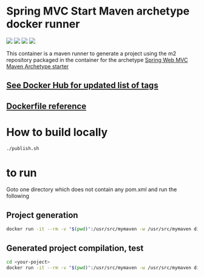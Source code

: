 # Spring MVC Start Maven archetype docker runner

[![](https://img.shields.io/docker/automated/diside/spring-mvc-start-archetype-docker.svg)](https://hub.docker.com/r/diside/spring-mvc-start-archetype-docker/tags) [![](https://img.shields.io/docker/build/diside/spring-mvc-start-archetype-docker.svg)](https://hub.docker.com/r/diside/spring-mvc-start-archetype-docker) [![](https://images.microbadger.com/badges/image/diside/spring-mvc-start-archetype-docker:5.1.4.svg)](https://hub.docker.com/r/diside/spring-mvc-start-archetype-docker) [![](https://images.microbadger.com/badges/version/diside/spring-mvc-start-archetype-docker:5.1.4.svg)](https://hub.docker.com/r/diside/spring-mvc-start-archetype-docker/tags)

[](https://microbadger.com/images/diside/spring-mvc-start-archetype-docker)

This container is a maven runner to generate a project using the m2 repository packaged in the container for the archetype 
[Spring Web MVC Maven Archetype starter](https://github.com/dilbertside/spring-mvc-start-archetype)

## [See Docker Hub for updated list of tags](https://hub.docker.com/r/diside/spring-mvc-start-archetype-docker/tags)

## [Dockerfile reference](https://github.com/dilbertside/spring-mvc-start-archetype-docker/blob/master/Dockerfile)


# How to build locally

```bash
./publish.sh
```
# to run

Goto one directory which does not contain any pom.xml and run the following

## Project generation

```bash
docker run -it --rm -v "$(pwd)":/usr/src/mymaven -w /usr/src/mymaven diside/spring-mvc-start-archetype-docker mvn archetype:generate -DarchetypeGroupId=com.github.dilbertside -DarchetypeArtifactId=spring-mvc-start-archetype -DarchetypeVersion=5.1.4
```

## Generated project compilation, test

```bash
cd <your-poject>
docker run -it --rm -v "$(pwd)":/usr/src/mymaven -w /usr/src/mymaven diside/spring-mvc-start-archetype-docker:latest sh -c "mvn -q clean package test -Ptest && ls target"
```
